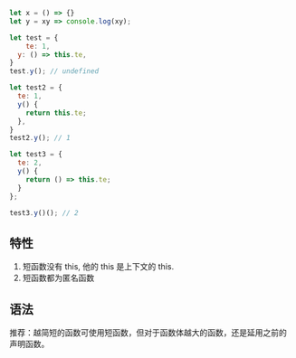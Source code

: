
```javascript
let x = () => {}
let y = xy => console.log(xy);

let test = {
	te: 1,
  y: () => this.te,
}
test.y(); // undefined

let test2 = {
  te: 1,
  y() {
    return this.te;
  },
}
test2.y(); // 1

let test3 = {
  te: 2,
  y() {
    return () => this.te;
  }
};

test3.y()(); // 2
```

## 特性

1. 短函数没有 this, 他的 this 是上下文的 this.
2. 短函数都为匿名函数

## 语法

推荐：越简短的函数可使用短函数，但对于函数体越大的函数，还是延用之前的 声明函数。
